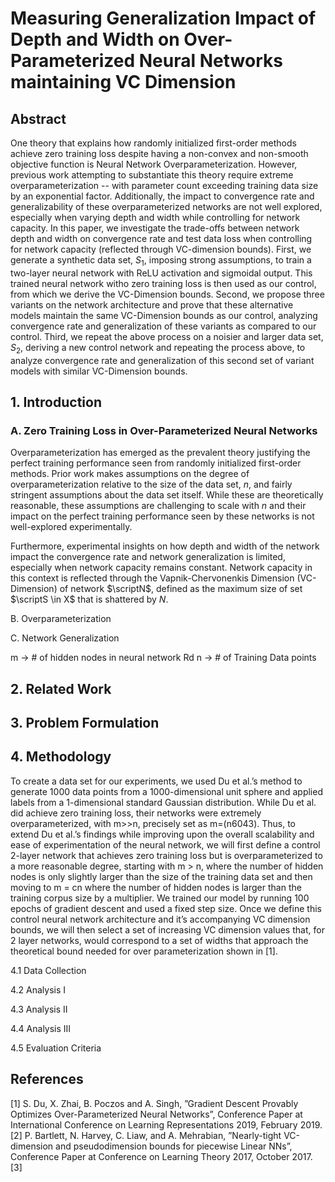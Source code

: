 

# Measuring Generalization Impact of Depth and Width on Over-Parameterized Neural Networks maintaining VC Dimension

## Abstract
One theory that explains how randomly initialized first-order methods achieve zero training loss despite having a non-convex and non-smooth objective function is Neural Network Overparameterization. However, previous work attempting to substantiate this theory require extreme overparameterization -- with parameter count exceeding training data size by an exponential factor. Additionally, the impact to convergence rate and generalizability of these overparameterized networks are not well explored, especially when varying depth and width while controlling for network capacity. In this paper, we investigate the trade-offs between network depth and width on convergence rate and test data loss when controlling for network capacity (reflected through VC-dimension bounds).
First, we generate a synthetic data set, $S_1$, imposing strong assumptions, to train a two-layer neural network with ReLU activation and sigmoidal output. This trained neural network witho zero training loss is then used as our control, from which we derive the VC-Dimension bounds. Second, we propose three variants on the network architecture and prove that these alternative models maintain the same VC-Dimension bounds as our control, analyzing convergence rate and generalization of these variants as compared to our control. Third, we repeat the above process on a noisier and larger data set, $S_2$, deriving a new control network and repeating the process above, to analyze convergence rate and generalization of this second set of variant models with similar VC-Dimension bounds.

## 1. Introduction

### A. Zero Training Loss in Over-Parameterized Neural Networks
Overparameterization has emerged as the prevalent theory justifying the perfect training performance seen from randomly initialized first-order methods. Prior work makes assumptions on the degree of overparameterization relative to the size of the data set, $n$, and fairly stringent assumptions about the data set itself. While these are theoretically reasonable, these assumptions are challenging to scale with $n$ and their impact on the perfect training performance seen by these networks is not well-explored experimentally.

Furthermore, experimental insights on how depth and width of the network impact the convergence rate and network generalization is limited, especially when network capacity remains constant. Network capacity in this context is reflected through the Vapnik-Chervonenkis Dimension (VC-Dimension) of network $\scriptN$, defined as the maximum size of set $\scriptS \in X$ that is shattered by $N$.

B. Overparameterization

C. Network Generalization

m → # of hidden nodes in neural network Rd
n → # of Training Data points

## 2. Related Work
## 3. Problem Formulation
## 4. Methodology
To create a data set for our experiments, we used Du et al.’s method to generate 1000 data points from a 1000-dimensional unit sphere and applied labels from a 1-dimensional standard Gaussian distribution. 
While Du et al. did achieve zero training loss, their networks were extremely overparameterized, with m>>n, precisely set as m=(n6043). Thus, to extend Du et al.’s findings while improving upon the overall scalability and ease of experimentation of the neural network, we will first define a control 2-layer network that achieves zero training loss but is overparameterized to a more reasonable degree, starting with m > n, where the number of hidden nodes is only slightly larger than the size of the training data set and then moving to m = cn where the number of hidden nodes is larger than the training corpus size by a multiplier. We trained our model by running 100 epochs of gradient descent and used a fixed step size.
Once we define this control neural network architecture and it’s accompanying VC dimension bounds, we will then select a set of increasing VC dimension values that, for 2 layer networks, would correspond to a set of widths that approach the theoretical bound needed for over parameterization shown in [1].

4.1 Data Collection 

4.2 Analysis I

4.3 Analysis II

4.4 Analysis III

4.5 Evaluation Criteria

## References
[1]  S.  Du,  X.  Zhai,  B.  Poczos  and  A.  Singh,  ”Gradient  Descent  Provably Optimizes Over-Parameterized Neural Networks”, Conference Paper at International  Conference  on  Learning  Representations  2019,  February 2019.
[2]  P.  Bartlett,  N.  Harvey,  C.  Liaw,  and  A.  Mehrabian,  ”Nearly-tight  VC-dimension  and  pseudodimension  bounds  for  piecewise  Linear  NNs”, Conference  Paper  at  Conference  on  Learning  Theory  2017,  October 2017.
[3] 

